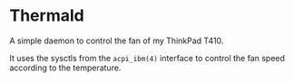 # Thermald

A simple daemon to control the fan of my ThinkPad T410.

It uses the sysctls from the `acpi_ibm(4)` interface to control the fan speed
according to the temperature.
